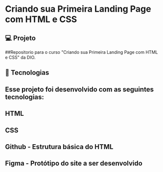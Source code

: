 # Criando sua Primeira Landing Page com HTML e CSS

## 💻 Projeto
##Repositorio para o curso "Criando sua Primeira Landing Page com HTML e CSS" da DIO.

## 🚀 Tecnologias
## Esse projeto foi desenvolvido com as seguintes tecnologias:

## HTML
## CSS
## Github - Estrutura básica do HTML
## Figma - Protótipo do site a ser desenvolvido
